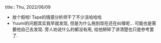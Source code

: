 title:: Thu, 2022/06/09

- 放个假啦! Tape的情感分析师干了不少活哈哈哈
- Yuumi的问题其实我早就发现, 但是为什么拖到现在还在纠缠呢… 可能也是需要他自己去发现. 旁人劝说什么的都没有用, 给他掰碎了讲清楚也只是参考罢了.